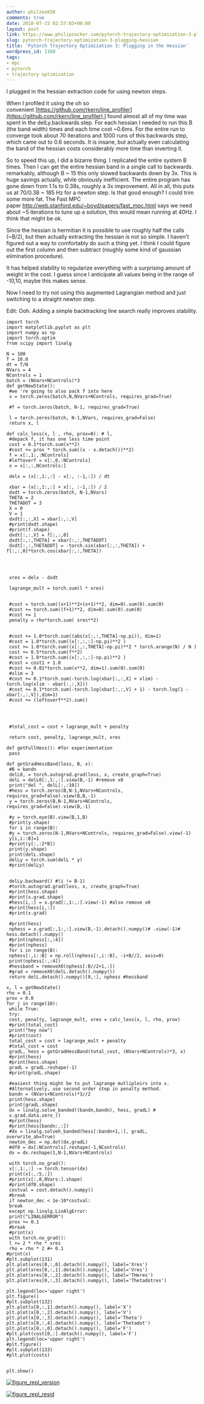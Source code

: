```yaml
---
author: philzook58
comments: true
date: 2018-07-15 02:57:03+00:00
layout: post
link: https://www.philipzucker.com/pytorch-trajectory-optimization-3-plugging-hessian/
slug: pytorch-trajectory-optimization-3-plugging-hessian
title: 'Pytorch Trajectory Optimization 3: Plugging in the Hessian'
wordpress_id: 1160
tags:
- mpc
- pytorch
- trajectory optimization
---
```


I plugged in the hessian extraction code for using newton steps.

When I profiled it using the oh so convenient [https://github.com/rkern/line_profiler](https://github.com/rkern/line_profiler) I found almost all of my time was spent in the delLy.backwards step. For each hessian I needed to run this B (the band width) times and each time cost ~0.6ms. For the entire run to converge took about 70 iterations and 1000 runs of this backwards step, which came out to 0.6 seconds. It is insane, but actually even calculating the band of the hessian costs considerably more time than inverting it.

So to speed this up, I did a bizarre thing. I replicated the entire system B times. Then I can get the entire hessian band in a single call to backwards. remarkably, although B ~ 15 this only slowed backwards down by 3x. This is huge savings actually, while obviously inefficient. The entire program has gone down from 1.1s to 0.38s, roughly a 3x improvement. All in all, this puts us at 70/0.38 ~ 185 Hz for a newton step. Is that good enough? I could trim some more fat. The Fast MPC paper http://web.stanford.edu/~boyd/papers/fast_mpc.html says we need about ~5 iterations to tune up a solution, this would mean running at 40Hz. I think that might be ok.

Since the hessian is hermitian it is possible to use roughly half the calls (~B/2), but then actually extracting the hessian is not so simple. I haven't figured out a way to comfortably do such a thing yet. I think I could figure out the first column and then subtract (roughly some kind of gaussian elimination procedure).

It has helped stability to regularize everything with a surprising amount of weight in the cost. I guess since I anticipate all values being in the range of -10,10, maybe this makes sense.

Now I need to try not using this augmented Lagrangian method and just switching to a straight newton step.

Edit: Ooh. Adding a simple backtracking line search really improves stability.

    
    import torch
    import matplotlib.pyplot as plt
    import numpy as np
    import torch.optim
    from scipy import linalg
    
    N = 100
    T = 10.0
    dt = T/N
    NVars = 4
    NControls = 1
    batch = (NVars+NControls)*3
    def getNewState():
     #we 're going to also pack f into here
     x = torch.zeros(batch,N,NVars+NControls, requires_grad=True) 
    
     #f = torch.zeros(batch, N-1, requires_grad=True) 
    
     l = torch.zeros(batch, N-1,NVars, requires_grad=False) 
     return x, l
    
    def calc_loss(x, l , rho, prox=0): # l,
     #depack f, it has one less time point 
     cost = 0.1*torch.sum(x**2)
     #cost += prox * torch.sum((x - x.detach())**2)
     f = x[:,1:,:NControls]
     #leftoverf = x[:,0,:NControls]
     x = x[:,:,NControls:]
    
     delx = (x[:,1:,:] - x[:, :-1,:]) / dt
    
     xbar = (x[:,1:,:] + x[:, :-1,:]) / 2
     dxdt = torch.zeros(batch, N-1,NVars)
     THETA = 2
     THETADOT = 3
     X = 0
     V = 1
     dxdt[:,:,X] = xbar[:,:,V]
     #print(dxdt.shape)
     #print(f.shape)
     dxdt[:,:,V] = f[:,:,0]
     dxdt[:,:,THETA] = xbar[:,:,THETADOT] 
     dxdt[:,:,THETADOT] = -torch.sin(xbar[:,:,THETA]) + f[:,:,0]*torch.cos(xbar[:,:,THETA])
    
    
    
    
     xres = delx - dxdt
    
     lagrange_mult = torch.sum(l * xres)
    
    
     #cost = torch.sum((x+1)**2+(x+1)**2, dim=0).sum(0).sum(0)
     #cost += torch.sum((f+1)**2, dim=0).sum(0).sum(0)
     #cost += 1
     penalty = rho*torch.sum( xres**2)
    
     
     #cost += 1.0*torch.sum((abs(x[:,:,THETA]-np.pi)), dim=1) 
     #cost = 1.0*torch.sum((x[:,:,:]-np.pi)**2 )
     cost += 1.0*torch.sum((x[:,:,THETA]-np.pi)**2 * torch.arange(N) / N )
     cost += 0.5*torch.sum(f**2)
     #cost = 1.0*torch.sum((x[:,:,:]-np.pi)**2 )
     #cost = cost1 + 1.0
     #cost += 0.01*torch.sum(x**2, dim=1).sum(0).sum(0)
     #xlim = 3
     #cost += 0.1*torch.sum(-torch.log(xbar[:,:,X] + xlim) - torch.log(xlim - xbar[:,:,X]))
     #cost += 0.1*torch.sum(-torch.log(xbar[:,:,V] + 1) - torch.log(1 - xbar[:,:,V]),dim=1)
     #cost += (leftoverf**2).sum()
    
    
    
    
     #total_cost = cost + lagrange_mult + penalty 
    
     return cost, penalty, lagrange_mult, xres
    
    def getFullHess(): #for experimentation
     pass
    
    def getGradHessBand(loss, B, x):
     #B = bandn
     delL0, = torch.autograd.grad(loss, x, create_graph=True)
     delL = delL0[:,1:,:].view(B,-1) #remove x0
     print("del ", delL[:,:10])
     #hess = torch.zeros(B,N-1,NVars+NControls, requires_grad=False).view(B,B,-1)
     y = torch.zeros(B,N-1,NVars+NControls, requires_grad=False).view(B,-1)
     
     #y = torch.eye(B).view(B,1,B)
     #print(y.shape)
     for i in range(B):
     #y = torch.zeros(N-1,NVars+NControls, requires_grad=False).view(-1)
     y[i,i::B]=1
     #print(y[:,:2*B])
     print(y.shape)
     print(delL.shape)
     delLy = torch.sum(delL * y)
     #print(delLy)
     
     
     delLy.backward() #(i != B-1)
     #torch.autograd.grad(loss, x, create_graph=True)
     #print(hess.shape)
     #print(x.grad.shape)
     #hess[i,:] = x.grad[:,1:,:].view(-1) #also remove x0
     #print(hess[i,:])
     #print(x.grad) 
     
     #print(hess)
     nphess = x.grad[:,1:,:].view(B,-1).detach().numpy()# .view(-1)# hess.detach().numpy()
     #print(nphess[:,:4])
     #print(nphess)
     for i in range(B):
     nphess[:,i::B] = np.roll(nphess[:,i::B], -i+B//2, axis=0)
     print(nphess[:,:4])
     #hessband = removeX0(nphess[:B//2+1,:])
     #grad = removeX0(delL.detach().numpy())
     return delL.detach().numpy()[0,:], nphess #hessband
    
    x, l = getNewState()
    rho = 0.1
    prox = 0.0
    for j in range(10):
     while True:
     try:
     cost, penalty, lagrange_mult, xres = calc_loss(x, l, rho, prox)
     #print(total_cost)
     print("hey now")
     #print(cost)
     total_cost = cost + lagrange_mult + penalty
     #total_cost = cost
     gradL, hess = getGradHessBand(total_cost, (NVars+NControls)*3, x)
     #print(hess)
     #print(hess.shape)
     gradL = gradL.reshape(-1)
     #print(gradL.shape)
    
     #easiest thing might be to put lagrange mutlipleirs into x.
     #Alternatively, use second order step in penalty method.
     bandn = (NVars+NControls)*3//2
     print(hess.shape)
     print(gradL.shape)
     dx = linalg.solve_banded((bandn,bandn), hess, gradL) #
     x.grad.data.zero_()
     #print(hess)
     #print(hess[bandn:,:])
     #dx = linalg.solveh_banded(hess[:bandn+1,:], gradL, overwrite_ab=True)
     newton_dec = np.dot(dx,gradL)
     #df0 = dx[:NControls].reshape(-1,NControls)
     dx = dx.reshape(1,N-1,NVars+NControls)
     
     with torch.no_grad():
     x[:,1:,:] -= torch.tensor(dx)
     print(x[:,:5,:])
     #print(x[:,0,NVars:].shape)
     #print(df0.shape)
     costval = cost.detach().numpy()
     #break
     if newton_dec < 1e-10*costval:
     break
     except np.linalg.LinAlgError:
     print("LINALGERROR")
     prox += 0.1
     #break
     #print(x)
     with torch.no_grad():
     l += 2 * rho * xres
     rho = rho * 2 #+ 0.1
    #print(x)
    #plt.subplot(131)
    plt.plot(xres[0,:,0].detach().numpy(), label='Xres')
    plt.plot(xres[0,:,1].detach().numpy(), label='Vres')
    plt.plot(xres[0,:,2].detach().numpy(), label='THeres')
    plt.plot(xres[0,:,3].detach().numpy(), label='Thetadotres')
    
    plt.legend(loc='upper right')
    plt.figure()
    #plt.subplot(132)
    plt.plot(x[0,:,1].detach().numpy(), label='X')
    plt.plot(x[0,:,2].detach().numpy(), label='V')
    plt.plot(x[0,:,3].detach().numpy(), label='Theta')
    plt.plot(x[0,:,4].detach().numpy(), label='Thetadot')
    plt.plot(x[0,:,0].detach().numpy(), label='F')
    #plt.plot(cost[0,:].detach().numpy(), label='F')
    plt.legend(loc='upper right')
    #plt.figure()
    #plt.subplot(133)
    #plt.plot(costs)
    
    
    plt.show()
    


[![figure_repl_version](/assets/Figure_repl_version.png)](/assets/Figure_repl_version.png)

[![figure_repl_resid](/assets/Figure_repl_resid.png)](/assets/Figure_repl_resid.png)
